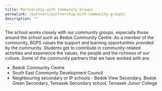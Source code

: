 ```yaml
---
title: Partnership with Community Groups
permalink: /partners/partnership-with-community-groups/
description: ""
---
```

The school works closely with our community groups, especially those around the school such as Bedok Community Centre. As a member of the community, BGPS values the support and learning opportunities provided by the community. Students get to contribute in community-related activities and experience the values, the people and the richness of our culture. Some of the community partners that we have worked with are:

*   Bedok Community Centre
*   South East Community Development Council
*   Neighbouring secondary or IP schools - Bedok View Secondary, Bedok Green Secondary, Temasek Secondary school, Temasek Junior College